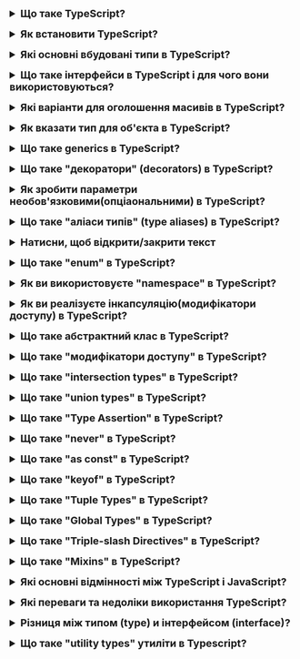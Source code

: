 <details style="margin-bottom: 15px;">
  <summary style="cursor: pointer; outline: none; font-weight: bold; font-size: 18px;">
    Що таке TypeScript?
  </summary>
  <div style="padding: 10px; font-size: 16px;">
    <p>TypeScript - це надмножина JavaScript, яка додає статичну типізацію. Основні особливості TypeScript включають:
    1. Статична типізація: TypeScript дозволяє вказувати типи для змінних, параметрів функцій, об'єктів і т.д. на етапі розробки. Це допомагає виявляти помилки типізації перед тим, як код буде виконаний.
    2. Розширені функції: TypeScript надає ряд розширених функцій, таких як generics, перерахувані типи, кортежі та інші, які полегшують розробку та підтримку коду.
    3. Інструменти розробника: TypeScript інтегрується з рядом популярних інструментів розробки, таких як Visual Studio Code, які надають функції автодоповнення, підказок, виявлення помилок та інше.</p>
  </div>
</details>
<details style="margin-bottom: 15px;">
  <summary style="cursor: pointer; outline: none; font-weight: bold; font-size: 18px;">
    Як встановити TypeScript?
  </summary>
  <div style="padding: 10px; font-size: 16px;">
    <p>npm install -g typescript</p>
  </div>
</details>
<details style="margin-bottom: 15px;">
  <summary style="cursor: pointer; outline: none; font-weight: bold; font-size: 18px;">
    Які основні вбудовані типи в TypeScript?
  </summary>
  <div style="padding: 10px; font-size: 16px;">
    <p>1. number: Представляє числові значення, такі як цілі числа або числа з плаваючою комою.<br>
    2. string: Представляє рядкові значення.<br>
    3. boolean: Представляє логічні значення true або false.<br>
    4. array: Представляє масиви значень одного типу.<br>
    5. tuple: Представляє масив з фіксованою кількістю елементів та їхніми конкретними типами.<br>
    6. enum: Використовується для створення іменованих констант.<br>
    7. any: Представляє будь-який тип даних. Використання any слабко типізоване і може зменшити перевірку типів.<br>
    8. void: Використовується для функцій, які не повертають значень.<br>
    9. null та undefined: Представляють відповідно значення null і undefined.<br>
    10. never: Представляє тип, для якого немає значень. Використовується, коли функція завершується або генерує помилку.<br>
    11. object: Представляє значення типу об'єкта.<br>
    12. unknown: Подібно до any, але більше строго типізоване. Представляє значення тпи, якого не відомий. Він використовується в тих випадках, коли ми не знаємо тип значення, яке нам потрібно присвоювати змінній.
    </p>
  </div>
</details>
<details style="margin-bottom: 15px;">
  <summary style="cursor: pointer; outline: none; font-weight: bold; font-size: 18px;">
    Що таке інтерфейси в TypeScript і для чого вони використовуються?
  </summary>
  <div style="padding: 10px; font-size: 16px;">
    <p>В TypeScript інтерфейс - це механізм, який дозволяє описати структуру об'єкта або типу даних. Вони використовуються для визначення контрактів між різними частинами вашого коду. Основні моменти стосовно інтерфейсів включають:<br>
    1. Опис структури даних: Інтерфейси дозволяють описувати форму та структуру об'єктів або типів даних. Вони визначають, як повинен виглядати об'єкт або тип.<br>
    2. Підтримка контрактів: Інтерфейси допомагають встановлювати контракти між різними частинами програми. Наприклад, коли ви створюєте функцію, яка очікує об'єкт з певними властивостями, ви можете використовувати інтерфейс для визначення цих властивостей.<br>
    3. Розширення та наслідування: Інтерфейси можуть наслідувати властивості та методи інших інтерфейсів. Це сприяє використанню та перевикористанню коду.<br>
    4. Опис функцій: Інтерфейси можуть також використовуватися для опису типів функцій, включаючи параметри та тип повернення.<br>
    5. Необов'язкові властивості: В інтерфейсах можуть бути визначені необов'язкові властивості, які можуть або не можуть бути вказані при створенні об'єкта.
    </p>
  </div>
</details>
<details style="margin-bottom: 15px;">
  <summary style="cursor: pointer; outline: none; font-weight: bold; font-size: 18px;">
    Які варіанти для оголошення масивів в TypeScript?
  </summary>
  <div style="padding: 10px; font-size: 16px;">
    <p>Використання квадратних дужок (Array Type): let numbers: number[] = [1, 2, 3, 4, 5];<br>
       Використання Array<elementType>: <pre>let numbers: Array<number> = [1, 2, 3, 4, 5];</pre>
    </p>
  </div>
</details>
<details style="margin-bottom: 15px;">
  <summary style="cursor: pointer; outline: none; font-weight: bold; font-size: 18px;">
    Як вказати тип для об'єкта в TypeScript?
  </summary>
  <div style="padding: 10px; font-size: 16px;">
    <p>У TypeScript ви можете вказати тип для об'єкта за допомогою інтерфейсів або типів (type aliases).<br>
        1. Використання інтерфейсу:<br>
        <pre>
            interface Person {
                name: string;
                age: number;
                email?: string;
            }
        </pre>
        2. Використання типу (type alias):<br>
        <pre>
            type Person = {
                name: string;
                age: number;
                email?: string;
            };
        </pre>
    </p>
  </div>
</details>
<details style="margin-bottom: 15px;">
  <summary style="cursor: pointer; outline: none; font-weight: bold; font-size: 18px;">
    Що таке generics в TypeScript?
  </summary>
  <div style="padding: 10px; font-size: 16px;">
    <p>Generics в TypeScript - це механізм, який дозволяє створювати функції, класи і інші конструкції, які мають здатність працювати з різними типами даних. Приклад використання generics у функції:
    <pre>
        function identity<T>(arg: T): T {
            return arg;
        }
    </pre>
    </p>
  </div>
</details>
<details style="margin-bottom: 15px;">
  <summary style="cursor: pointer; outline: none; font-weight: bold; font-size: 18px;">
    Що таке "декоратори" (decorators) в TypeScript?
  </summary>
  <div style="padding: 10px; font-size: 16px;">
    <p>
        Декоратори в TypeScript - це спеціальні функції, які можуть бути використані для додавання додаткової функціональності до класів, методів, властивостей та інших елементів коду. Декоратори можуть бути використані для додавання логіки, перевірки, аннотації або навіть для перетворення коду. Приклад, @logDecorator</p>
  </div>
</details>
<details style="margin-bottom: 15px;">
  <summary style="cursor: pointer; outline: none; font-weight: bold; font-size: 18px;">
    Як зробити параметри необов'язковими(опціаональними) в TypeScript?
  </summary>
  <div style="padding: 10px; font-size: 16px;">
    <p>В TypeScript, ви можете зробити параметри функції необов'язковими, дозволяючи їм приймати undefined або використовуючи оператор ? у сигнатурі функції. </p>
  </div>
</details>
<details style="margin-bottom: 15px;">
  <summary style="cursor: pointer; outline: none; font-weight: bold; font-size: 18px;">
    Що таке "аліаси типів" (type aliases) в TypeScript?
  </summary>
  <div style="padding: 10px; font-size: 16px;">
    <p>У TypeScript аліаси типів (type aliases) використовуються для створення нових імен, які відображають існуючі типи або комбінування типів. Аліаси типів роблять код більш читабельним та покращують його модульність, дозволяючи вам використовувати коротші та більш описові імена для складних типів.<br>
    <pre>
    type User = {
        id: number;
        username: string;
        email: string;
    };
    </pre></p>
  </div>
</details>
<details style="margin-bottom: 15px;">
  <summary style="cursor: pointer; outline: none; font-weight: bold; font-size: 18px;">
    Натисни, щоб відкрити/закрити текст
  </summary>
  <div style="padding: 10px; font-size: 16px;">
    <p>"Злиття типів" (type merging) в TypeScript - це механізм, який дозволяє об'єднувати кілька оголошень типів для створення одного типу. Це часто використовується при роботі з інтерфейсами та об'єктами, які можуть мати розширені властивості.<br>
    Основний принцип злиття типів полягає в тому, що якщо ви визначаєте один тип з одним ім'ям, а потім визначаєте ще один тип з тим самим ім'ям, TypeScript автоматично зливає їх в один: <br>
    <pre>
        interface Person {
            name: string;
            age: number;
        }

        interface Person {
            gender: string;
        }

        let john: Person = {
            name: "John",
            age: 30,
            gender: "male"
        };

</pre>
</p>
  </div>
</details>
<details style="margin-bottom: 15px;">
  <summary style="cursor: pointer; outline: none; font-weight: bold; font-size: 18px;">
    Що таке "enum" в TypeScript?
  </summary>
  <div style="padding: 10px; font-size: 16px;">
    <p>В TypeScript є наявність перерахувань, або "enum" (enumeration). Enum визначає набір іменованих константних значень, які називаються членами enum. Enum у TypeScript забезпечує зручний спосіб працювати з наборами значень і дозволяє надати поняттям значень іменовані ідентифікатори.
    <pre>
    enum Direction {
        Up = "UP",
        Down = "DOWN",
        Left = "LEFT",
        Right = "RIGHT"
    }
    let move: Direction = Direction.Left;
    </pre>
    </p>
  </div>
</details>
<details style="margin-bottom: 15px;">
  <summary style="cursor: pointer; outline: none; font-weight: bold; font-size: 18px;">
    Як ви використовуєте "namespace" в TypeScript?
  </summary>
  <div style="padding: 10px; font-size: 16px;">
    <p>В TypeScript "namespace" - це спеціальний засіб для організації коду та створення глобальних областей імен. Namespace дозволяє групувати пов'язаний код в одній області імені, щоб уникнути конфліктів імен між різними частинами програми.</p>
  </div>
</details>
<details style="margin-bottom: 15px;">
  <summary style="cursor: pointer; outline: none; font-weight: bold; font-size: 18px;">
    Як ви реалізуєте інкапсуляцію(модифікатори доступу) в TypeScript?
  </summary>
  <div style="padding: 10px; font-size: 16px;">
    <p>Інкапсуляція в TypeScript - це принцип об'єктно-орієнтованого програмування, який дозволяє приховати деталі реалізації об'єкта від його користувачів. Це робиться за допомогою модифікаторів доступу, які визначають, які частини об'єкта можуть бути доступні ззовні.<br>
    В TypeScript існує чотири модифікатори доступу:<br>
    - public - доступний з будь-якої точки програми;<br>
    - protected - доступний із класу, в якому він визначений, а також з його нащадків;<br>
    - private - доступний лише із класу, в якому він визначений;<br>
    - readonly - доступний лише для читання.
    </p>
  </div>
</details>
<details style="margin-bottom: 15px;">
  <summary style="cursor: pointer; outline: none; font-weight: bold; font-size: 18px;">
    Що таке абстрактний клас в TypeScript?
  </summary>
  <div style="padding: 10px; font-size: 16px;">
    <p>Абстрактний клас в TypeScript - це клас, який не може бути створений безпосередньо. Абстрактні класи використовуються для визначення загальної поведінки, яка може бути реалізована в конкретних класах. Абстрактні класи оголошуються за допомогою ключового слова abstract перед ключовим словом class.</p>
  </div>
</details>
<details style="margin-bottom: 15px;">
  <summary style="cursor: pointer; outline: none; font-weight: bold; font-size: 18px;">
    Що таке "модифікатори доступу" в TypeScript?
  </summary>
  <div style="padding: 10px; font-size: 16px;">
    <p>Модифікатори доступу в TypeScript - це слова-ключі, які використовуються для визначення, як члени класу можуть бути доступні з інших частин програми.<br>
    В TypeScript існує чотири модифікатори доступу:<br>
    - public - доступний з будь-якої точки програми;<br>
    - protected - доступний із класу, в якому він визначений, а також з його нащадків;<br>
    - private - доступний лише із класу, в якому він визначений;<br>
    - readonly - доступний лише для читання.</p>
  </div>
</details>
<details style="margin-bottom: 15px;">
  <summary style="cursor: pointer; outline: none; font-weight: bold; font-size: 18px;">
    Що таке "intersection types" в TypeScript?
  </summary>
  <div style="padding: 10px; font-size: 16px;">
    <p>Intersection types в TypeScript - це спосіб комбінувати два чи більше типи в один. Вони використовують оператор & для створення нового типу, який включає всі властивості та методи кожного з об'єднаних типів. Це дозволяє вам створювати складні типи, що поєднують різні аспекти програми.</p>
  </div>
</details>
<details style="margin-bottom: 15px;">
  <summary style="cursor: pointer; outline: none; font-weight: bold; font-size: 18px;">
    Що таке "union types" в TypeScript?
  </summary>
  <div style="padding: 10px; font-size: 16px;">
    <p>Union types в TypeScript дозволяють об'єднувати кілька типів в один, вказуючи їх через символ |. Це дозволяє зазначати, що значення може мати один із зазначених типів. Union types надають гнучкість і використовуються для роботи з різними можливими типами значень.</p>
  </div>
</details>
<details style="margin-bottom: 15px;">
  <summary style="cursor: pointer; outline: none; font-weight: bold; font-size: 18px;">
    Що таке "Type Assertion" в TypeScript?
  </summary>
  <div style="padding: 10px; font-size: 16px;">
    <p>Type Assertion - це оператор, який використовується для інформування компілятора про тип змінної або значення. У TypeScript, Type Assertion використовується для того, щоб повідомити компілятору, що тип змінної або значення насправді є іншим, ніж те, що він визначив. Це може бути корисно в тих випадках, коли компілятор не може інферувати тип автоматично. Type Assertion використовується за допомогою оператора as.</p>
  </div>
</details>
<details style="margin-bottom: 15px;">
  <summary style="cursor: pointer; outline: none; font-weight: bold; font-size: 18px;">
    Що таке "never" в TypeScript?
  </summary>
  <div style="padding: 10px; font-size: 16px;">
    <p>В TypeScript, never - це тип, який не може приймати ніяких значень. Цей тип використовується для позначення ситуацій, в яких значення ніколи не може бути отримане. Наприклад, функція, яка завжди генерує помилку, має тип never.</p>
  </div>
</details>
<details style="margin-bottom: 15px;">
  <summary style="cursor: pointer; outline: none; font-weight: bold; font-size: 18px;">
    Що таке "as const" в TypeScript?
  </summary>
  <div style="padding: 10px; font-size: 16px;">
    <p>В TypeScript, ключове слово as const використовується для вказівки на те, що змінна або об'єкт мають константний тип, тобто їх значення або структура не можуть бути змінені. let y = "world" as const;</p>
  </div>
</details>
<details style="margin-bottom: 15px;">
  <summary style="cursor: pointer; outline: none; font-weight: bold; font-size: 18px;">
    Що таке "keyof" в TypeScript?
  </summary>
  <div style="padding: 10px; font-size: 16px;">
    <p>В TypeScript ключове слово keyof використовується для створення типу, який містить всі можливі ключі (властивості) об'єкта чи іншого типу. Воно надає можливість динамічно визначати ключі та використовувати їх для доступу до властивостей об'єкта.</p>
  </div>
</details>
<details style="margin-bottom: 15px;">
  <summary style="cursor: pointer; outline: none; font-weight: bold; font-size: 18px;">
    Що таке "Tuple Types" в TypeScript?
  </summary>
  <div style="padding: 10px; font-size: 16px;">
    <p>В TypeScript "Tuple Types" представляють собою спеціальний тип для роботи з кортежами. Кортежі - це масиви з фіксованою кількістю елементів, де кожен елемент може мати визначений свій тип. Типове визначення кортежу виглядає як перерахування типів для кожного елемента.</p>
  </div>
</details>
<details style="margin-bottom: 15px;">
  <summary style="cursor: pointer; outline: none; font-weight: bold; font-size: 18px;">
    Що таке "Global Types" в TypeScript?
  </summary>
  <div style="padding: 10px; font-size: 16px;">
    <p>У TypeScript термін "Global Types" використовується для опису типів, які є доступними на рівні всього проекту або взагалі на рівні глобального простору імен. Глобальні типи можуть бути визначені за допомогою ключового слова declare в файлі з розширенням .d.ts. Основна ідея полягає в тому, що ви можете визначати типи, які будуть доступні у всіх частинах вашого коду, без необхідності їх повторюваного визначення.<br>
    <pre>
      declare global {
        interface AppConfig {
            apiUrl: string;
            debugMode: boolean;
        }
      }
    </pre>
    </p>
  </div>
</details>
<details style="margin-bottom: 15px;">
  <summary style="cursor: pointer; outline: none; font-weight: bold; font-size: 18px;">
    Що таке "Triple-slash Directives" в TypeScript?
  </summary>
  <div style="padding: 10px; font-size: 16px;">
    <p>"Triple-slash directives" в TypeScript - це спеціальні коментарі, які можуть бути використані для вказівки деяких конфігураційних параметрів або залежностей в межах файлу. Ці коментарі починаються з трьох слешів (///) і можуть містити деякі директиви, такі як reference, amd-dependency, amd-module, тощо. Однією з часто використовуваних "Triple-slash directives" є директива /// <reference path="..." />, яка вказує на залежність від іншого файлу. </p>
  </div>
</details>
<details style="margin-bottom: 15px;">
  <summary style="cursor: pointer; outline: none; font-weight: bold; font-size: 18px;">
    Що таке "Mixins" в TypeScript?
  </summary>
  <div style="padding: 10px; font-size: 16px;">
    <p>В TypeScript "Mixins" - це підхід до створення класів, який дозволяє комбінувати функціональність з різних класів у одному класі. Вони використовуються для створення гнучких та повторно використовуваних компонентів, які можна додавати до різних класів за потребою. У TypeScript міксини можна реалізувати за допомогою комбінації класів, збільшення прототипів та використання властивостей мови.</p>
  </div>
</details>
<details style="margin-bottom: 15px;">
  <summary style="cursor: pointer; outline: none; font-weight: bold; font-size: 18px;">
    Які основні відмінності між TypeScript і JavaScript?
  </summary>
  <div style="padding: 10px; font-size: 16px;">
    <p>Основна відмінність між TypeScript і JavaScript полягає в тому, що TypeScript є типізованою мовою програмування, яка надає інструменти для статичної типізації та об'єктно-орієнтованого програмування, що полегшує розробку великих та складних проектів.<br>
    1. Типи даних:
    - JavaScript: JavaScript є нестрого типізованою мовою програмування, де тип змінної може динамічно змінюватися під час виконання програми.<br>
    - TypeScript: TypeScript додає концепцію статичного типізу, що означає, що типи змінних визначаються на етапі компіляції. Це сприяє ранньому виявленню помилок та підвищує безпеку коду.<br>
    2. Компіляція:<br>
    - TypeScript використовує статичну систему типізації, що означає, що типи визначаються під час розробки, на етапі компіляції коду. Це дозволяє виявляти та виправляти помилки заздалегідь, перед тим як програма буде запущена. У чистому JavaScript, який використовує динамічну типізацію, помилки можуть виявлятися тільки під час виконання програми. Компіляція TypeScript здійснюється за допомогою транспілятора, який генерує еквівалентний код JavaScript.<br>
    3. Наслідування та Розширення Типів:<br>
    - JavaScript: Не має вбудованої підтримки для наслідування та розширення типів.<br>
    - TypeScript: Має розширену систему типізації з можливістю створення власних типів, інтерфейсів, а також використання типів, які визначені іншими бібліотеками.</p>
  </div>
</details>
<details style="margin-bottom: 15px;">
  <summary style="cursor: pointer; outline: none; font-weight: bold; font-size: 18px;">
    Які переваги та недоліки використання TypeScript?
  </summary>
  <div style="padding: 10px; font-size: 16px;">
    <p>- Переваги використання TypeScript:<br>
    1. Статична Типізація: Однією з основних переваг TypeScript є введення статичної типізації, що дозволяє виявляти помилки на етапі компіляції і полегшує розробку та рефакторинг коду.<br>
    2.Інтеграція з JavaScript: TypeScript є надмножиною JavaScript, тобто весь існуючий JavaScript-код може бути використаний без змін. Це дозволяє поступово впроваджувати TypeScript у проект.<br>
    3. Зручність роботи з Об'єктно-Орієнтованим Програмуванням (ООП): TypeScript надає розширені можливості для роботи з класами, інтерфейсами, наслідуванням та іншими конструкціями ООП, що полегшує структуру та організацію коду.<br>
    4. Багатофайловий Код та Модулі: TypeScript дозволяє розділити код на модулі та використовувати багатофайловий підхід для кращої організації проекту.<br>
    5. Автодоповнення та Перевірка Помилок в Редакторі Коду: Багато інтегрованих середовищ розробки (IDE), таких як Visual Studio Code, підтримують автодоповнення, перевірку помилок та інші функції, що полегшують роботу з кодом.<br>
    - Недоліки використання TypeScript:<br>
    1. Додатковий Етап Компіляції: TypeScript вимагає етапу компіляції перед тим, як код може бути виконаний, що може трошки ускладнити розробку порівняно з безпосереднім використанням JavaScript.<br>
    2. Зайві Вимоги до Ресурсів: Транспіляція TypeScript в JavaScript може створювати додатковий навантаження на ресурси, особливо у великих проектах.<br>
    3. Збільшення Розміру Коду: Додавання типів може збільшити розмір коду, що може бути критичним для деяких веб-проектів, де швидкість завантаження є ключовою.</p>
  </div>
</details>
<details style="margin-bottom: 15px;">
  <summary style="cursor: pointer; outline: none; font-weight: bold; font-size: 18px;">
    Різниця між типом (type) и інтерфейсом (interface)?
  </summary>
  <div style="padding: 10px; font-size: 16px;">
    <p>1. Різниця у синтаксисі:<br>
    - Type (Тип):<br>
    <pre>
      type MyType = {
        key1: string;
        key2: number;
      };
    </pre>
    </p>
    - Interface (Інтерфейс):<br>
    <pre>
      interface MyInterface {
        key1: string;
        key2: number;
      }
    </pre>
    2. Об'єкт Поліморфізму:<br>
    - Type: type дозволяє створювати об'єднання, перетини та використання "mapped types" (відображувані типи).<br>
    - Interface: Інтерфейси не підтримують об'єднань, перетинів або "mapped types". Вони спрощують об'єктну структуру та можуть бути розширені.<br>
    3. Розширення та Злиття:<br>
    - Type: type дозволяє розширювати (extends) та зливати (intersection) типи.<br>
    - Interface: Інтерфейси дозволяють розширювати (extends), але не підтримують злиття (intersection). Щоб використати декілька інтерфейсів, потрібно їх об'єднати.<br>
    4. Оголошення Об'єкту:<br>
    - Type: Тип може бути оголошений згідно з будь-якою структурою даних, включаючи примітиви, об'єкти, функції та багато іншого.<br>
    - Interface: Інтерфейси зазвичай використовуються для оголошення структур об'єктів.<br>
    5. Об'єктне Розширення:<br>
    - Type: type може змінювати типи існуючих об'єктів, надаючи їм нові або замінюючи існуючі властивості.<br>
    - Interface: Інтерфейс не може модифікувати існуючі об'єкти. Він призначений для декларування нових структур об'єктів.<br>
    6. Робота з Примітивами:<br>
    - Type: type може працювати з примітивами, об'єктами, об'єднаннями та перетинами.<br>
    - Interface: Інтерфейси, традиційно, використовуються для оголошення структур об'єктів та мають обмежену можливість працювати з примітивами.<br>
  </div>
</details>
<details style="margin-bottom: 15px;">
  <summary style="cursor: pointer; outline: none; font-weight: bold; font-size: 18px;">
    Що таке "utility types" утиліти в Typescript?
  </summary>
  <div style="padding: 10px; font-size: 16px;">
    <p>Утиліти в TypeScript - це спеціальні типи, які використовуються для спрощення типових перетворень. Вони доступні глобально і можуть бути використані в будь-якому місці коду.<br>
      1. Partial<T>: Зроблює всі властивості типу T необов'язковими.<br>
      <pre>
        interface User {
          name: string;
          age: number;
        }
        const partialUser: Partial<User> = { name: 'John' };
      </pre><br>
      2.Required<T>: Робить всі властивості типу T обов'язковими.<br>
        <pre>
          interface User {
            name?: string;
            age?: number;
          }
          const requiredUser: Required<User> = { name: 'John', age: 25 }
       </pre><br>
        3. Readonly<T>: Робить всі властивості типу T тільки для читання.<br>
          <pre>
            interface User {
              name: string;
              age: number;
            }
            const readOnlyUser: Readonly<User> = { name: 'John', age: 25 };
            readOnlyUser.name = 'Jane'; // Помилка, оскільки властивість тільки для читання
          </pre>
        4. Record<K, T>: Створює об'єкт з ключами типу K та властивостями типу T.<br>
          <pre>
            const users: Record<string, User> = {
              'user1': { name: 'John', age: 25 },
              'user2': { name: 'Jane', age: 30 },
            };
          </pre>
        5. Pick<T, K>: Вибирає підмножину властивостей типу T, вказаних типом K.<br>
          <pre>
            interface User {
              name: string;
              age: number;
              email: string;
            }
            type UserInfo = Pick<User, 'name' | 'email'>;
          </pre><br>
        6. Omit<T, K>: Вилучає певні властивості типу T, вказані типом K.<br>
            <pre>
              interface User {
                name: string;
                age: number;
                email: string;
              }
              type UserWithoutAge = Omit<User, 'age'>;
            </pre><br>
        7. Exclude<T, U>: Вилучає всі типи з T, які є підтипом U.<br>
            <pre>
              type Numbers = 1 | 2 | 3 | 4 | 5;
              type OddNumbers = Exclude<Numbers, 2 | 4>; // 1 | 3 | 5
            </pre><br>
        8. Extract<T, U>: Вибирає всі типи з T, які є підтипом U.<br>
            <pre>
              type Numbers = 1 | 2 | 3 | 4 | 5;
              type EvenNumbers = Extract<Numbers, 2 | 4>; // 2 | 4
            </pre>
      </p>
  </div>
</details>
